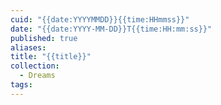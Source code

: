 ```yaml
---
cuid: "{{date:YYYYMMDD}}{{time:HHmmss}}"
date: "{{date:YYYY-MM-DD}}T{{time:HH:mm:ss}}"
published: true
aliases: 
title: "{{title}}"
collection:
  - Dreams
tags:
---
```

